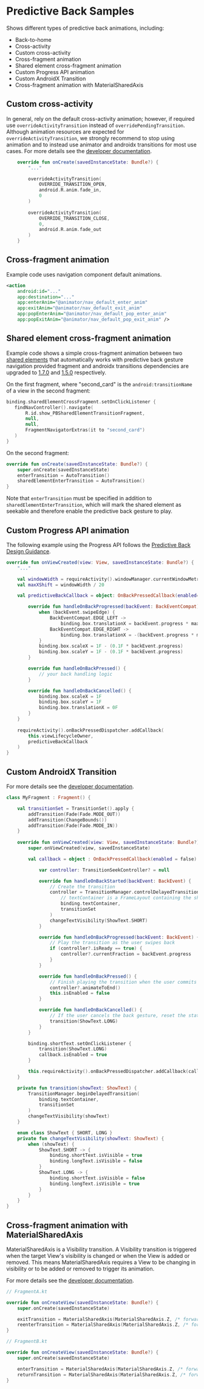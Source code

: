 # Predictive Back Samples

Shows different types of predictive back animations, including:

+ Back-to-home
+ Cross-activity
+ Custom cross-activity
+ Cross-fragment animation
+ Shared element cross-fragment animation
+ Custom Progress API animation
+ Custom AndroidX Transition
+ Cross-fragment animation with MaterialSharedAxis

## Custom cross-activity

In general, rely on the default cross-activity animation; however, if required use
`overrideActivityTransition` instead of `overridePendingTransition`. Although animation resources are
expected for `overrideActivityTransition`, we strongly recommend to stop using animation and to
instead use animator and androidx transitions for most use cases. For more details see the
[developer documentation](https://developer.android.com/guide/navigation/custom-back/predictive-back-gesture).

```kotlin
    override fun onCreate(savedInstanceState: Bundle?) {
        "..."

        overrideActivityTransition(
            OVERRIDE_TRANSITION_OPEN,
            android.R.anim.fade_in,
            0
        )
    
        overrideActivityTransition(
            OVERRIDE_TRANSITION_CLOSE,
            0,
            android.R.anim.fade_out
        )
    }
```

## Cross-fragment animation

Example code uses navigation component default animations.

```xml
<action
    android:id="..."
    app:destination="..."
    app:enterAnim="@animator/nav_default_enter_anim"
    app:exitAnim="@animator/nav_default_exit_anim"
    app:popEnterAnim="@animator/nav_default_pop_enter_anim"
    app:popExitAnim="@animator/nav_default_pop_exit_anim" />
```

## Shared element cross-fragment animation

Example code shows a simple cross-fragment animation between two [shared elements](https://developer.android.com/guide/fragments/animate#shared)
that automatically works with predictive back gesture navigation provided fragment and androidx
transitions dependencies are upgraded to
[1.7.0](https://developer.android.com/jetpack/androidx/releases/fragment#1.7.0-alpha08) and
[1.5.0](https://developer.android.com/jetpack/androidx/releases/transition#1.5.0-alpha06) respectively.

On the first fragment, where "second_card" is the `android:transitionName` of a view in the second
fragment:
```kotlin
binding.sharedElementCrossFragment.setOnClickListener {
   findNavController().navigate(
       R.id.show_PBSharedElementTransitionFragment,
       null,
       null,
       FragmentNavigatorExtras(it to "second_card")
   )
}
```

On the second fragment:
```kotlin
override fun onCreate(savedInstanceState: Bundle?) {
    super.onCreate(savedInstanceState)
    enterTransition = AutoTransition()
    sharedElementEnterTransition = AutoTransition()
}
```

Note that `enterTransition` must be specified in addition to `sharedElementEnterTransition`, which
will mark the shared element as seekable and therefore enable the predictive back gesture to play.

## Custom Progress API animation

The following example using the Progress API follows the
[Predictive Back Design Guidance](https://developer.android.com/design/ui/mobile/guides/patterns/predictive-back).

```kotlin
override fun onViewCreated(view: View, savedInstanceState: Bundle?) {
    "..."

    val windowWidth = requireActivity().windowManager.currentWindowMetrics.bounds.width()
    val maxXShift = windowWidth / 20

    val predictiveBackCallback = object: OnBackPressedCallback(enabled=false) {

        override fun handleOnBackProgressed(backEvent: BackEventCompat) {
            when (backEvent.swipeEdge) {
                BackEventCompat.EDGE_LEFT ->
                    binding.box.translationX = backEvent.progress * maxXShift
                BackEventCompat.EDGE_RIGHT ->
                    binding.box.translationX = -(backEvent.progress * maxXShift)
            }
            binding.box.scaleX = 1F - (0.1F * backEvent.progress)
            binding.box.scaleY = 1F - (0.1F * backEvent.progress)
        }

        override fun handleOnBackPressed() {
            // your back handling logic
        }

        override fun handleOnBackCancelled() {
            binding.box.scaleX = 1F
            binding.box.scaleY = 1F
            binding.box.translationX = 0F
        }
    }
    
    requireActivity().onBackPressedDispatcher.addCallback(
        this.viewLifecycleOwner,
        predictiveBackCallback
    )
}
```

## Custom AndroidX Transition
For more details see the
[developer documentation](https://developer.android.com/about/versions/14/features/predictive-back#androidx-transitions).

```kotlin
class MyFragment : Fragment() {

    val transitionSet = TransitionSet().apply {
        addTransition(Fade(Fade.MODE_OUT))
        addTransition(ChangeBounds())
        addTransition(Fade(Fade.MODE_IN))
    }
    
    override fun onViewCreated(view: View, savedInstanceState: Bundle?) {
        super.onViewCreated(view, savedInstanceState)

        val callback = object : OnBackPressedCallback(enabled = false) {

            var controller: TransitionSeekController? = null

            override fun handleOnBackStarted(backEvent: BackEvent) {
                // Create the transition
                controller = TransitionManager.controlDelayedTransition(
                    // textContainer is a FrameLayout containing the shortText and longText TextViews
                    binding.textContainer,
                    transitionSet
                )
                changeTextVisibility(ShowText.SHORT)
            }

            override fun handleOnBackProgressed(backEvent: BackEvent) {
                // Play the transition as the user swipes back
                if (controller?.isReady == true) {
                    controller?.currentFraction = backEvent.progress
                }
            }

            override fun handleOnBackPressed() {
                // Finish playing the transition when the user commits back
                controller?.animateToEnd()
                this.isEnabled = false
            }

            override fun handleOnBackCancelled() {
                // If the user cancels the back gesture, reset the state
                transition(ShowText.LONG)
            }
        }

        binding.shortText.setOnClickListener {
            transition(ShowText.LONG)
            callback.isEnabled = true
        }

        this.requireActivity().onBackPressedDispatcher.addCallback(callback)
    }

    private fun transition(showText: ShowText) {
        TransitionManager.beginDelayedTransition(
            binding.textContainer,
            transitionSet
        )
        changeTextVisibility(showText)
    }

    enum class ShowText { SHORT, LONG }
    private fun changeTextVisibility(showText: ShowText) {
        when (showText) {
            ShowText.SHORT -> {
                binding.shortText.isVisible = true
                binding.longText.isVisible = false
            }
            ShowText.LONG -> {
                binding.shortText.isVisible = false
                binding.longText.isVisible = true
            }
        }
    }
}
```

## Cross-fragment animation with MaterialSharedAxis

MaterialSharedAxis is a Visibility transition. A Visibility transition is triggered when the target
View's visibility is changed or when the View is added or removed. This means MaterialSharedAxis
requires a View to be changing in visibility or to be added or removed to trigger its animation.

For more details see the
[developer documentation](https://m2.material.io/develop/android/theming/motion#shared-axis).

```kotlin
// FragmentA.kt

override fun onCreateView(savedInstanceState: Bundle?) {
    super.onCreate(savedInstanceState)

    exitTransition = MaterialSharedAxis(MaterialSharedAxis.Z, /* forward= */ true)
    reenterTransition = MaterialSharedAxis(MaterialSharedAxis.Z, /* forward= */ false)
}

// FragmentB.kt

override fun onCreateView(savedInstanceState: Bundle?) {
    super.onCreate(savedInstanceState)

    enterTransition = MaterialSharedAxis(MaterialSharedAxis.Z, /* forward= */ true)
    returnTransition = MaterialSharedAxis(MaterialSharedAxis.Z, /* forward= */ false)
}
```


